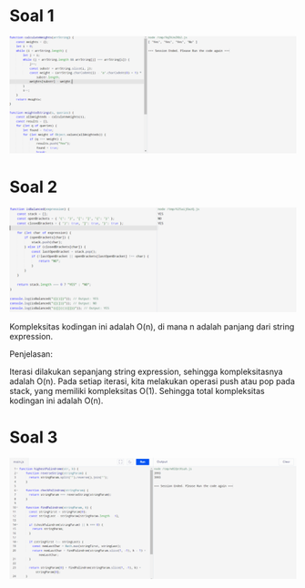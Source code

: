 # Soal 1

![Result](https://github.com/albertjulian/test/blob/main/Soal_1.PNG)

# Soal 2

![Result](https://github.com/albertjulian/test/blob/main/Soal_2.PNG)

Kompleksitas kodingan ini adalah O(n), di mana n adalah panjang dari string expression.

Penjelasan:

Iterasi dilakukan sepanjang string expression, sehingga kompleksitasnya adalah O(n).
Pada setiap iterasi, kita melakukan operasi push atau pop pada stack, yang memiliki kompleksitas O(1).
Sehingga total kompleksitas kodingan ini adalah O(n).

# Soal 3

![Result](https://github.com/albertjulian/test/blob/main/Soal_3.PNG)
